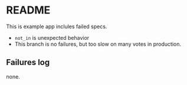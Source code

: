 # README

This is example app inclules failed specs.

* `not_in` is unexpected behavior
* This branch is no failures, but too slow on many votes in production.

## Failures log

none.
